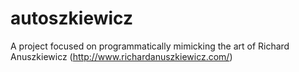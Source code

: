 autoszkiewicz
=============

A project focused on programmatically mimicking the art of Richard Anuszkiewicz (http://www.richardanuszkiewicz.com/)
